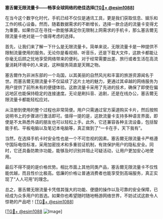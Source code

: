 **塞舌爾无限流量卡——畅享全球网络的绝佳选择[[TG💪+ @esim1088](https://t.me/s/esim1088)]**

在当今这个数字化时代，手机已经不仅仅是通讯工具，更是我们获取信息、娱乐和工作的核心设备。然而，随着数据需求的不断增长，选择一款合适的流量卡变得尤为重要。如果你正在寻找一款能够满足你无限制上网需求的手机卡，那么塞舌爾无限流量卡绝对是一个值得考虑的选择。

首先，让我们来了解一下什么是无限流量卡。简单来说，无限流量卡是一种提供不限制流量使用的服务。无论你是看视频、听音乐，还是下载大文件，这款卡都能让你毫无后顾之忧地享受网络带来的便利。对于经常需要出差、旅行或者生活在高流量消耗环境中的人来说，这种服务简直是天赐之物。

塞舌爾作为非洲东部的一个岛国，以其美丽的自然风光和丰富的旅游资源闻名于世。而塞舌爾无限流量卡不仅延续了这片土地的魅力，更通过其卓越的网络服务为用户提供了前所未有的便捷体验。这款流量卡采用了先进的技术，确保了即使在偏远地区也能保持稳定的连接速度。无论是刷抖音、追剧，还是在线办公，塞舌爾无限流量卡都能轻松应对。

从注册到使用的整个过程也非常简便。用户只需通过官方渠道购买卡片，然后按照说明书上的步骤进行激活即可。值得一提的是，这款流量卡支持多种语言界面，即使是不太熟悉外语的朋友也可以轻松上手。此外，它还兼容各种主流设备，包括智能手机、平板电脑以及笔记本电脑等，真正做到了“一卡在手，天下我有”。

当然，在选择手机卡时安全性也是一个不可忽视的因素。塞舌爾无限流量卡严格遵守国际电信标准，采用加密技术和多重验证机制，有效保护用户的隐私安全。同时，它还具备防欺诈功能，能够及时识别并阻止可疑活动，让用户更加安心地使用。

最后不得不提的是价格优势。相比市面上其他同类产品，塞舌爾无限流量卡不仅性能优越，而且性价比极高。低廉的价格让普通消费者也能享受到高端服务，真正实现了“人人可用”的理念。

总之，塞舌爾无限流量卡凭借其强大的功能、便捷的操作以及可靠的安全保障，已经成为众多用户的首选。如果你也希望随时随地畅游网络世界，不妨试试这款令人惊艳的产品吧！[[TG💪+ @esim1088](https://t.me/s/esim1088)]

[[TG💪+ @esim1088](https://t.me/s/esim1088) ![Image](https://i.postimg.cc/4NQfJmqS/Snipaste-2025-05-13-00-14-12.png)]